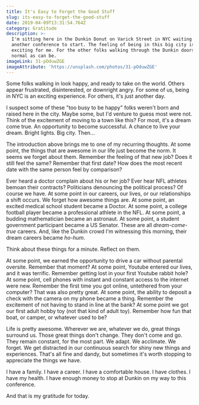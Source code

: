 ```yaml
---
title: It's Easy to Forget the Good Stuff
slug: its-easy-to-forget-the-good-stuff
date: 2019-04-09T13:31:54.764Z
category: Gratitude
description: >-
  I'm sitting here in the Dunkin Donut on Varick Street in NYC waiting for
  another conference to start. The feeling of being in this big city is always
  exciting for me. For the other folks walking through the Dunkin doors, it's as
  normal as can be.
imageLink: 31-pOduwZGE
imageAttribute: 'https://unsplash.com/photos/31-pOduwZGE'
---
```

Some folks walking in look happy, and ready to take on the world. Others appear frustrated, disinterested, or downright angry. For some of us, being in NYC is an exciting experience. For others, it's just another day.

I suspect some of these "too busy to be happy" folks weren't born and raised here in the city. Maybe some, but I'd venture to guess most were not. Think of the excitement of moving to a town like this? For most, it's a dream come true. An opportunity to become successful. A chance to live your dream. Bright lights. Big city. Then... 

The introduction above brings me to one of my recurring thoughts. At some point, the things that are awesome in our life just become the norm. It seems we forget about them. Remember the feeling of that new job? Does it still feel the same? Remember that first date? How does the most recent date with the same person feel by comparison? 

Ever heard a doctor complain about his or her job? Ever hear NFL athletes bemoan their contracts? Politicians denouncing the political process? Of course we have. At some point in our careers, our lives, or our relationships a shift occurs. We forget how awesome things are. At some point, an excited medical school student became a Doctor. At some point, a college football player became a professional athlete in the NFL. At some point, a budding mathematician became an astronaut. At some point, a student government participant became a US Senator. These are all _dream-come-true_ careers. And, like the Dunkin crowd I'm witnessing this morning, their dream careers became _ho-hum_.

Think about these things for a minute. Reflect on them. 

At some point, we earned the opportunity to drive a car without parental oversite. Remember that moment? At some point, Youtube entered our lives, and it was terrific. Remember getting lost in your first Youtube rabbit hole? At some point, cell phones with instant and constant access to the internet were new. Remember the first time you got online, untethered from your computer? That was also pretty great. At some point, the ability to deposit a check with the camera on my phone became a thing. Remember the excitement of not having to stand in line at the bank? At some point we got our first adult hobby toy (not that kind of adult toy). Remember how fun that boat, or camper, or whatever used to be?

Life is pretty awesome. Wherever we are, whatever we do, great things surround us. Those great things don't change. They don't come and go. They remain constant, for the most part. We adapt. We acclimate. We forget. We get distracted in our continuous search for shiny new things and experiences. That's all fine and dandy, but sometimes it's worth stopping to appreciate the things we have. 

I have a family. I have a career. I have a comfortable house. I have clothes. I have my health. I have enough money to stop at Dunkin on my way to this conference. 

And that is my gratitude for today.
